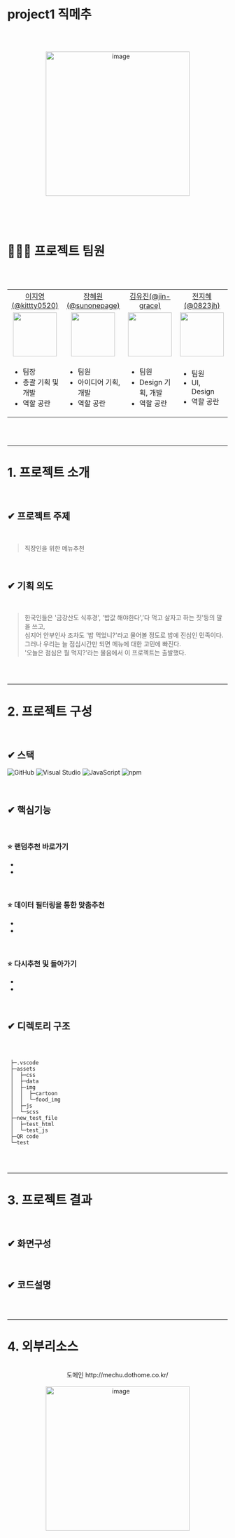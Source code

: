 # project1 직메추

<br><br>
<div align="center">
<img width="329" alt="image" src="https://user-images.githubusercontent.com/119913471/231360601-cff9578f-46e2-4a0a-a402-6daced3ad5e5.png">
<br><br>
</div>

<br><br>

# 🙆🏻‍♀️ 프로젝트 팀원

<br><br>

 <div align = "center">
 
 <table>

  <tr align="center">
    <td><a href="https://github.com/kittty0520">이지영(@kittty0520)</a></td>
    <td><a href="https://github.com/sunonepage">장혜원(@sunonepage)</a></td>
    <td><a href="https://github.com/jin-grace">김유진(@jin-grace)</a></td>
    <td><a href="https://m.blog.naver.com/PostList.naver?blogId=0823jh">전지혜(@0823jh)</a></td>
  </tr>

  <tr align="center">
    <td><img src="https://user-images.githubusercontent.com/119913471/231390504-4a4aa67f-de3f-4bc2-9ce8-87939f951933.png" width="100px"/></td>
    <td><img src="https://user-images.githubusercontent.com/119913471/231390489-8bf61734-d6c8-4bad-a2fe-0f07f41d95e7.png"  width="100px"/></td>
    <td><img src="https://user-images.githubusercontent.com/119913471/231390503-516d69a1-54af-4e36-b951-7db9b93569c1.png" width="100px"/></td>
    <td><img src="https://user-images.githubusercontent.com/119913471/231403186-4eef34be-facd-41e3-9668-b96ee27f3b95.png" width="100px"/></td>
  </tr>

  <tr>
  <td><ul><li>팀장</li><li>총괄 기획 및 개발</li><li> 역할 공란 </li></ul></td>
  <td><ul><li>팀원</li><li>아이디어 기획, 개발</li><li> 역할 공란 </li></ul></td>
  <td><ul><li>팀원</li><li>Design 기획, 개발</li><li> 역할 공란 </li></ul></td>
  <td><ul><li>팀원</li><li>UI, Design</li><li> 역할 공란 </li></ul></td>
  </tr>

</table>
   
</div>  

<br><br>

---
# 1. 프로젝트 소개 

<br>

 ## ✔ 프로젝트 주제
 <br>
   
 > 직장인을 위한 메뉴추천
 
 <br> 
   
 ## ✔ 기획 의도
 <br>   

> 한국인들은 '금강산도 식후경', '밥값 해야한다','다 먹고 살자고 하는 짓'등의 말을 쓰고,<br>
> 심지어 안부인사 조차도 '밥 먹었니?'라고 물어볼 정도로 밥에 진심인 민족이다.<br>
> 그러나 우리는 늘 점심시간만 되면 메뉴에 대한 고민에 빠진다.<br>
> '오늘은 점심은 뭘 먹지?'라는 물음에서 이 프로젝트는 출발했다.
     

<br><br>

---
# 2. 프로젝트 구성
 
<br>

## ✔ 스택


![GitHub](https://img.shields.io/badge/GitHub-100000?style=for-the-badge&logo=GitHub&logoColor=white)
![Visual Studio](https://img.shields.io/badge/Visual%20Studio-007ACC?style=for-the-badge&logo=visual%20studio&logoColor=white)
![JavaScript](https://img.shields.io/badge/JavaScript-F7DF1E?style=for-the-badge&logo=javascript&logoColor=black)
![npm](https://img.shields.io/badge/npm-CB3837?style=for-the-badge&logo=npm&logoColor=white)




<br>

## ✔ 핵심기능

<br>

### ⭐ 랜덤추천 바로가기
*
*
<br>

### ⭐ 데이터 필터링을 통한 맞춤추천
*
*
<br>

### ⭐ 다시추천 및 돌아가기
*
*
<br>

## ✔ 디렉토리 구조

<br>
   
   ````
   
    ├─.vscode
    ├─assets
    │  ├─css
    │  ├─data
    │  ├─img
    │  │  ├─cartoon
    │  │  └─food_img
    │  ├─js
    │  └─scss
    ├─new_test_file
    │  ├─test_html
    │  └─test_js
    ├─QR code
    └─test

   ````
<br><br> 

---
# 3. 프로젝트 결과
<br>

## ✔ 화면구성

<br>

## ✔ 코드설명

<br><br>

---
# 4. 외부리소스 

<div align="center">
<br>
도메인
http://mechu.dothome.co.kr/
<br><br>
<img width="329" alt="image" src="https://user-images.githubusercontent.com/119913471/231413106-794e0044-d761-43c1-9c30-e4541fe28863.jpg">
</div>


